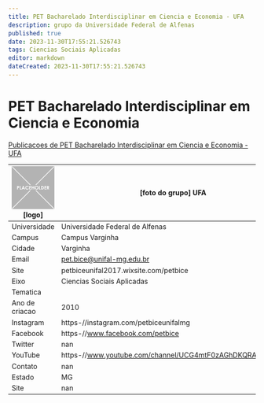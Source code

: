 ```yaml
---
title: PET Bacharelado Interdisciplinar em Ciencia e Economia - UFA
description: grupo da Universidade Federal de Alfenas
published: true
date: 2023-11-30T17:55:21.526743
tags: Ciencias Sociais Aplicadas
editor: markdown
dateCreated: 2023-11-30T17:55:21.526743
---
```


# PET Bacharelado Interdisciplinar em Ciencia e Economia

[Publicacoes de PET Bacharelado Interdisciplinar em Ciencia e Economia - UFA](/atividade/269PETBachareladoInterdisciplinaremCienciaeEconomiaUFA/feed.md)

| ![placeholder.png](/placeholder.png) [logo] | [foto do grupo] UFA         |
| ------------------------------------------- | ------------------------------------------------- |
| Universidade                                | Universidade Federal de Alfenas      |
| Campus                                      | Campus Varginha            |
| Cidade                                      | Varginha             |
| Email                                       | pet.bice@unifal-mg.edu.br             |
| Site                                        | petbiceunifal2017.wixsite.com/petbice              |
| Eixo                                        | Ciencias Sociais Aplicadas              |
| Tematica                                    |           |
| Ano de criacao                              | 2010        |
| Instagram                                   | https-//instagram.com/petbiceunifalmg         |
| Facebook                                    | https-//www.facebook.com/petbice          |
| Twitter                                     | nan           |
| YouTube                                     | https-//www.youtube.com/channel/UCG4mtF0zAGhDKQRAfz2zgcw           |
| Contato                                     | nan         |
| Estado                                      |  MG            |
| Site                                        | nan |
